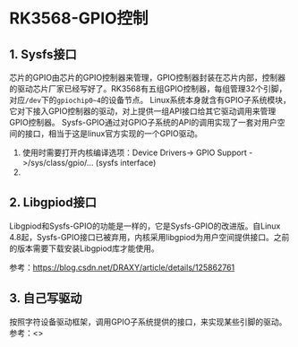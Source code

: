 # RK3568-GPIO控制

## 1. Sysfs接口

芯片的GPIO由芯片的GPIO控制器来管理，GPIO控制器封装在芯片内部，控制器的驱动芯片厂家已经写好了。RK3568有五组GPIO控制器，每组管理32个引脚，对应`/dev`下的`gpiochip0~4`的设备节点。
Linux系统本身就含有GPIO子系统模块，它对下接入GPIO控制器的驱动，对上提供一组API接口给其它驱动调用来管理GPIO控制器。
Sysfs-GPIO通过对GPIO子系统的API的调用实现了一套对用户空间的接口，相当于这是linux官方实现的一个GPIO驱动。

1. 使用时需要打开内核编译选项：Device Drivers-> GPIO Support ->/sys/class/gpio/… (sysfs interface)
2. 


## 2. Libgpiod接口

Libgpiod和Sysfs-GPIO的功能是一样的，它是Sysfs-GPIO的改进版。自Linux 4.8起，Sysfs-GPIO接口已被弃用，内核采用libgpiod为用户空间提供接口。之前的版本需要下载安装Libgpiod库才能使用。

参考：<https://blog.csdn.net/DRAXY/article/details/125862761>

## 3. 自己写驱动

按照字符设备驱动框架，调用GPIO子系统提供的接口，来实现某些引脚的驱动。
参考：<>
